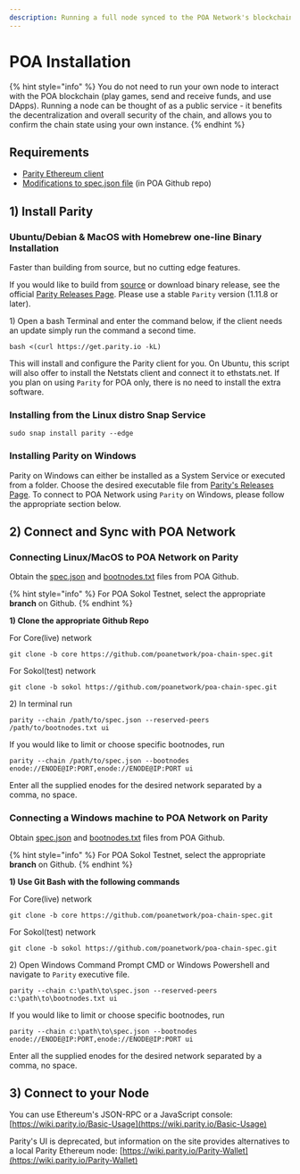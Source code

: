 ```yaml
---
description: Running a full node synced to the POA Network's blockchain.
---
```


# POA Installation

{% hint style="info" %}
You do not need to run your own node to interact with the POA blockchain \(play games, send and receive funds, and use DApps\). Running a node can be thought of as a public service - it benefits the decentralization and overall security of the chain, and allows you to confirm the chain state using your own instance.
{% endhint %}

## Requirements

* [Parity Ethereum client](https://github.com/paritytech/parity-ethereum/releases)
* [Modifications to spec.json file](https://github.com/poanetwork/poa-chain-spec/) \(in POA Github repo\)

## 1\) Install Parity

### Ubuntu/Debian & MacOS with Homebrew one-line Binary Installation

Faster than building from source, but no cutting edge features.

If you would like to build from [source](https://github.com/paritytech/parity) or download binary release, see the official [Parity Releases Page](https://github.com/paritytech/parity/releases). Please use a stable `Parity` version \(1.11.8 or later\).

1\) Open a bash Terminal and enter the command below, if the client needs an update simply run the command a second time.

```text
bash <(curl https://get.parity.io -kL)
```

This will install and configure the Parity client for you. On Ubuntu, this script will also offer to install the Netstats client and connect it to ethstats.net. If you plan on using `Parity` for POA only, there is no need to install the extra software. 

### **Installing from the Linux distro Snap Service**

```text
sudo snap install parity --edge
```

### Installing Parity on Windows

Parity on Windows can either be installed as a System Service or executed from a folder. Choose the desired executable file from  [Parity's Releases Page](https://github.com/paritytech/parity/releases). To connect to POA Network using `Parity` on Windows, please follow the appropriate section below.

## 2\) Connect and Sync with POA Network

### Connecting Linux/MacOS to POA Network on Parity

Obtain the [spec.json](https://github.com/poanetwork/poa-chain-spec/blob/core/spec.json) and [bootnodes.txt](https://github.com/poanetwork/poa-chain-spec/blob/core/bootnodes.txt) files from POA Github.

{% hint style="info" %}
For POA Sokol Testnet, select the appropriate **branch** on Github.
{% endhint %}

**1\) Clone the appropriate Github Repo**

For Core\(live\) network

```text
git clone -b core https://github.com/poanetwork/poa-chain-spec.git
```

For Sokol\(test\) network

```text
git clone -b sokol https://github.com/poanetwork/poa-chain-spec.git
```

2\) In terminal run

```text
parity --chain /path/to/spec.json --reserved-peers /path/to/bootnodes.txt ui
```

If you would like to limit or choose specific bootnodes, run

```text
parity --chain /path/to/spec.json --bootnodes enode://ENODE@IP:PORT,enode://ENODE@IP:PORT ui
```

Enter all the supplied enodes for the desired network separated by a comma, no space. 

### Connecting a Windows machine to POA Network on Parity

Obtain [spec.json](https://github.com/poanetwork/poa-chain-spec/blob/core/spec.json) and [bootnodes.txt](https://github.com/poanetwork/poa-chain-spec/blob/core/bootnodes.txt) files from POA Github.

{% hint style="info" %}
For POA Sokol Testnet, select the appropriate **branch** on Github.
{% endhint %}

**1\) Use Git Bash with the following commands** 

For Core\(live\) network

```text
git clone -b core https://github.com/poanetwork/poa-chain-spec.git
```

For Sokol\(test\) network

```text
git clone -b sokol https://github.com/poanetwork/poa-chain-spec.git
```

2\) Open Windows Command Prompt CMD or Windows Powershell and navigate to `Parity` executive file.

```text
parity --chain c:\path\to\spec.json --reserved-peers c:\path\to\bootnodes.txt ui
```

If you would like to limit or choose specific bootnodes, run

```text
parity --chain c:\path\to\spec.json --bootnodes enode://ENODE@IP:PORT,enode://ENODE@IP:PORT ui
```

Enter all the supplied enodes for the desired network separated by a comma, no space. 

## 3\) Connect to your Node

You can use Ethereum's JSON-RPC or a JavaScript console: [https://wiki.parity.io/Basic-Usage](https://wiki.parity.io/Basic-Usage)

Parity's UI is deprecated, but information on the site provides alternatives to a local Parity Ethereum node: [https://wiki.parity.io/Parity-Wallet](https://wiki.parity.io/Parity-Wallet)

